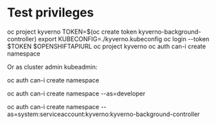 # Test privileges


oc project kyverno
TOKEN=$(oc create token kyverno-background-controller)
export KUBECONFIG=./kyverno.kubeconfig
oc login --token $TOKEN $OPENSHIFTAPIURL
oc project kyverno
oc auth can-i create namespace


Or as cluster admin kubeadmin:

oc auth can-i create namespace

oc auth can-i create namespace --as=developer

oc auth can-i create namespace --as=system:serviceaccount:kyverno:kyverno-background-controller


